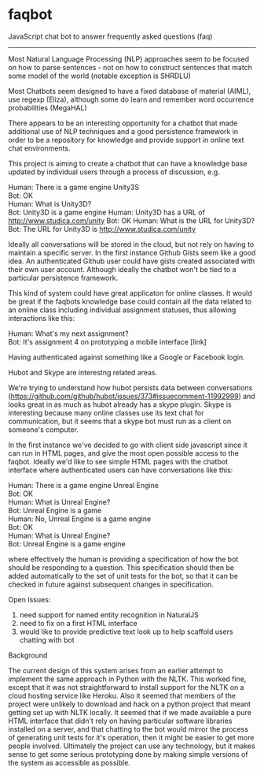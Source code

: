faqbot
======

JavaScript chat bot to answer frequently asked questions (faq)

----

Most Natural Language Processing (NLP) approaches seem to be focused on how to parse sentences - not on how to construct sentences that match some model of the world (notable exception is SHRDLU)

Most Chatbots seem designed to have a fixed database of material (AIML), use regexp (Eliza), although some do learn and remember word occurrence probabilities (MegaHAL)

There appears to be an interesting opportunity for a chatbot that made additional use of NLP techniques and a good persistence framework in order to be a repository for knowledge and provide support in online text chat environments.

This project is aiming to create a chatbot that can have a knowledge base updated by individual users through a process of discussion, e.g.  

Human: There is a game engine Unity3S  
Bot: OK  
Human: What is Unity3D?  
Bot: Unity3D is a game engine
Human: Unity3D has a URL of http://www.studica.com/unity
Bot: OK
Human: What is the URL for Unity3D? 
Bot: The URL for Unity3D is http://www.studica.com/unity

Ideally all conversations will be stored in the cloud, but not rely on having to maintain a specific server.  In the first instance Github Gists seem like a good idea.  An authenticated Github user could have gists created associated with their own user account.  Although ideally the chatbot won't be tied to a particular persistence framework.

This kind of system could have great applicaton for online classes.  It would be great if the faqbots knowledge base could contain all the data related to an online class including individual assignment statuses, thus allowing interactions like this:

Human: What's my next assignment?  
Bot: It's assignment 4 on prototyping a mobile interface [link]

Having authenticated against something like a Google or Facebook login.

Hubot and Skype are interestng related areas.  

We're trying to understand how hubot persists data between conversations (https://github.com/github/hubot/issues/373#issuecomment-11992999) and looks great in as much as hubot already has a skype plugin.  Skype is interesting because many online classes use its text chat for communication, but it seems that a skype bot must run as a client on someone's computer.

In the first instance we've decided to go with client side javascript since it can run in HTML pages, and give the most open possible access to the faqbot.  Ideally we'd like to see simple HTML pages with the chatbot interface where authenticated users can have conversations like this:

Human: There is a game engine Unreal Engine  
Bot: OK  
Human: What is Unreal Engine?  
Bot: Unreal Engine is a game  
Human: No, Unreal Engine is a game engine  
Bot: OK  
Human: What is Unreal Engine?  
Bot: Unreal Engine is a game engine

where effectively the human is providing a specification of how the bot should be responding to a question.  This specification should then be added automatically to the set of unit tests for the bot, so that it can be checked in future against subsequent changes in specification.

Open Issues:

1) need support for named entity recognition in NaturalJS
2) need to fix on a first HTML interface
3) would like to provide predictive text look up to help scaffold users chatting with bot

Background

The current design of this system arises from an earlier attempt to implement the same approach in Python with the NLTK.  This worked fine, except that it was not straightforward to install support for the NLTK on a cloud hosting service like Heroku.  Also it seemed that members of the project were unlikely to download and hack on a python project that meant getting set up with NLTK locally.  It seemed that if we made available a pure HTML interface that didn't rely on having particular software libraries installed on a server, and that chatting to the bot would mirror the process of generating unit tests for it's operation, then it might be easier to get more people involved.  Ultimately the project can use any technology, but it makes sense to get some serious prototyping done by making simple versions of the system as accessible as possible.
